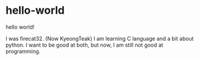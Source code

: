 # hello-world
hello world!

I was firecat32. (Now KyeongTeak) 
I am learning C language and a bit about python.
I want to be good at both, but now, I am still not good at programming.
